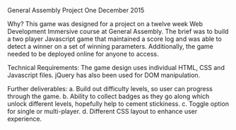 General Assembly Project One December 2015

Why?
This game was designed for a project on a twelve week Web Development Immersive course at General Assembly. The brief was to build a two player Javascript game that maintained a score log and was able to detect a winner on a set of winning parameters. Additionally, the game needed to be deployed online for anyone to access.

Technical Requirements: The game design uses individual HTML, CSS and Javascript files. jQuery has also been used for DOM manipulation.

Further deliverables:
a. Build out difficulty levels, so user can progress through the game. 
b. Ability to collect badges as they go along which unlock different levels, hopefully help to cement stickiness. 
c. Toggle option for single or multi-player.
d. Different CSS layout to enhance user experience.